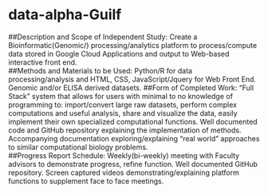# data-alpha-Guilf

##Description and Scope of Independent Study:
Create a Bioinformatic(Genomic/) processing/analytics platform to process/compute data stored in Google Cloud Applications and output to Web-based interactive front end.  
##Methods and Materials to be Used:
Python/R for data processing/analysis and HTML, CSS, JavaScript/Jquery for Web Front End. Genomic and/or ELISA derived datasets.
##Form of Completed Work:
“Full Stack” system that allows for users with minimal to no knowledge of programming to: import/convert large raw datasets, perform complex computations and useful analysis, share and visualize the data, easily implement their own specialized computational functions. Well documented code and GitHub repository explaining the implementation of methods. Accompanying documentation exploring/explaining “real world” approaches to similar computational biology problems.     
##Progress Report Schedule:
Weekly(bi-weekly) meeting with Faculty advisors to demonstrate progress, refine function. Well documented GitHub repository. Screen captured videos demonstrating/explaining platform functions to supplement face to face meetings.
  
